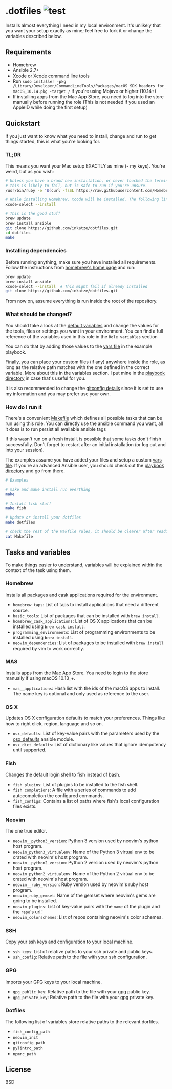 # .dotfiles ![test](https://github.com/inkatze/dotfiles/workflows/test/badge.svg?branch=main)

Installs almost everything I need in my local environment. It's unlikely that you want your
setup exactly as mine; feel free to fork it or change the variables described below.

## Requirements

- Homebrew
- Ansible 2.7+
- Xcode or Xcode command line tools
- Run `sudo installer -pkg /Library/Developer/CommandLineTools/Packages/macOS_SDK_headers_for_macOS_10.14.pkg -target /`
if you're using Mojave or higher (10.14+)
- If installing apps from the Mac App Store, you need to log into the store manually before running the role (This is not needed if you used an AppleID while doing the first setup)

## Quickstart

If you just want to know what you need to install, change and run to get things started,
this is what you're looking for.

### TL;DR

This means you want your Mac setup EXACTLY as mine (- my keys). You're weird, but as you wish:

```bash
# Unless you have a brand new installation, or never touched the terminal before
# this is likely to fail, but is safe to run if you're unsure.
/usr/bin/ruby -e "$(curl -fsSL https://raw.githubusercontent.com/Homebrew/install/master/install)"

# While installing Homebrew, xcode will be installed. The following line should not be needed.
xcode-select --install

# This is the good stuff
brew update
brew install ansible
git clone https://github.com/inkatze/dotfiles.git
cd dotfiles
make
```

### Installing dependencies

Before running anything, make sure you have installed all requirements. Follow the instructions
from [homebrew's home page](https://brew.sh/) and run:

```bash
brew update
brew install ansible
xcode-select --install  # This might fail if already installed
git clone https://github.com/inkatze/dotfiles.git
```

From now on, assume everything is run inside the root of the repository.

### What should be changed?

You should take a look at the [default variables](defaults/main.yml) and change the values for
the tools, files or settings you want in your environment. You can find a full reference of
the variables used in this role in the `Role variables` section

You can do that by adding those values to the [vars file](playbook/vars.yml) in the example
playbook.

Finally, you can place your custom files (if any) anywhere inside the role, as long as the relative
path matches with the one defined in the correct variable. More about this in the variables section.
I put mine in the [playbook directory](playbook) in case that's useful for you.

It is also recommended to change the [gitconfig details](files/gitconfig) since it is set to use my information and you may prefer use your own.

### How do I run it

There's a convenient [Makefile](Makefile) which defines all possible tasks that can be run using
this role. You can directly use the ansible command you want, all it does is to run persist all
available ansible tags

If this wasn't run on a fresh install, is possible that some tasks don't finish successfully. Don't
forget to restart after an initial installation (or log out and into your session).

The examples assume you have added your files and setup a custom [vars file](playbook/vars.yml).
If you're an advanced Ansible user, you should check out the [playbook directory](playbook) and go
from there.

```bash
# Examples

# make and make install run everthing
make

# Install fish stuff
make fish

# Update or install your dotfiles
make dotfiles

# check the rest of the Makfile rules, it should be clearer after reading the docs.
cat Makefile
```

## Tasks and variables

To make things easier to understand, variables will be explained within the context of the task
using them.

### Homebrew

Installs all packages and cask applications required for the environment.

- `homebrew_taps`: List of taps to install applications that need a different source.
- `basic_tools`: List of packages that can be installed with `brew install`.
- `homebrew_cask_applications`: List of OS X applications that can be installed using `brew cask install`.
- `programming_environments`: List of programming environments to be installed using `brew install`.
- `neovim_dependencies`: List of packages to be installed with `brew install` required by vim to work correctly.

### MAS

Installs apps from the Mac App Store. You need to login to the store manually if using macOS 10.13_+.

- `mas__applications`: Hash list with the ids of the macOS apps to install. The name key is optional and only used as reference to the user.

### OS X

Updates OS X configuration defaults to match your preferences. Things like how to right click,
region, language and so on.

- `osx_defaults`: List of key-value pairs with the parameters used by the [osx_defaults][osx_defaults] ansible module.
- `osx_dict_defaults`: List of dictionary like values that ignore idempotency until supported.

### Fish

Changes the default login shell to fish instead of bash.

- `fish_plugins`: List of plugins to be installed to the fish shell.
- `fish completions`: A file with a series of commands to add autocompletion the configured commands.
- `fish_configs`: Contains a list of paths where fish's local configuration files exists.

### Neovim

The one true editor.

- `neovim__python3_version`: Python 3 version used by neovim's python host program.
- `neovim_python3_virtualenv`: Name of the Python 3 virtual env to be crated with neovim's host program.
- `neovim__python2_version`: Python 2 version used by neovim's python host program.
- `neovim_python2_virtualenv`: Name of the Python 2 virtual env to be crated with neovim's host program.
- `neovim__ruby_version`: Ruby version used by neovim's ruby host program.
- `neovim_ruby_gemset`: Name of the gemset where neovim's gems are going to be installed.
- `neovim_plugins`: List of key-value pairs with the `name` of the plugin and the `repo`'s url.'
- `neovim_colorschemes`: List of repos containing neovim's color schemes.

### SSH

Copy your ssh keys and configuration to your local machine.

- `ssh_keys`: List of relative paths to your ssh private and public keys.
- `ssh_config`: Relative path to the file with your ssh configuration.

### GPG

Imports your GPG keys to your local machine.

- `gpg_public_key`: Relative path to the file with your gpg public key.
- `gpg_private_key`: Relative path to the file with your gpg private key.

### Dotfiles

The following list of variables store relative paths to the relevant dorfiles.

- `fish_config_path`
- `neovim_init`
- `gitconfig_path`
- `pylintrc_path`
- `npmrc_path`

## License

BSD


[osx_defaults]: https://docs.ansible.com/ansible/2.6/modules/osx_defaults_module.html "osx_defaults Ansible module docs"
